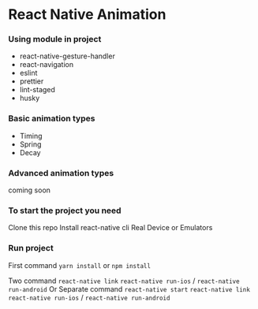 # React Native Animation

### Using module in project

- react-native-gesture-handler
- react-navigation
- eslint
- prettier
- lint-staged
- husky

### Basic animation types

- Timing
- Spring
- Decay

### Advanced animation types

coming soon

### To start the project you need

Clone this repo
Install react-native cli
Real Device or Emulators

### Run project

First command
`yarn install` or `npm install`

Two command
`react-native link`
`react-native run-ios` / `react-native run-android`
Or
Separate command
`react-native start`
`react-native link`
`react-native run-ios` / `react-native run-android`
